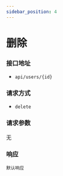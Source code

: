 ```yaml
---
sidebar_position: 4
---
```

# 删除

### 接口地址
- `api/users/{id}`

### 请求方式
- `delete`


### 请求参数
无


### 响应
`默认响应`